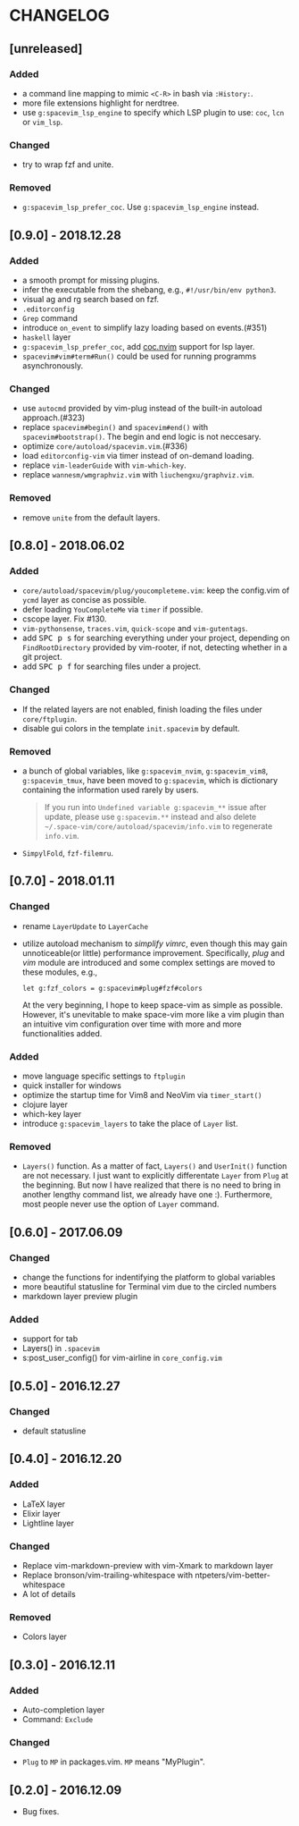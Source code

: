 CHANGELOG
=========

## [unreleased]

### Added

- a command line mapping to mimic `<C-R>` in bash via `:History:`.
- more file extensions highlight for nerdtree.
- use `g:spacevim_lsp_engine` to specify which LSP plugin to use: `coc`, `lcn` or `vim_lsp`.

### Changed

- try to wrap fzf and unite.

### Removed

- `g:spacevim_lsp_prefer_coc`. Use `g:spacevim_lsp_engine` instead.

## [0.9.0] - 2018.12.28

### Added

- a smooth prompt for missing plugins.
- infer the executable from the shebang, e.g., `#!/usr/bin/env python3`.
- visual ag and rg search based on fzf.
- `.editorconfig`
- `Grep` command
- introduce `on_event` to simplify lazy loading based on events.(#351)
- `haskell` layer
- `g:spacevim_lsp_prefer_coc`, add [coc.nvim](https://github.com/neoclide/coc.nvim) support for lsp layer.
- `spacevim#vim#term#Run()` could be used for running programms asynchronously.

### Changed

- use `autocmd` provided by vim-plug instead of the built-in autoload approach.(#323)
- replace `spacevim#begin()` and `spacevim#end()` with `spacevim#bootstrap()`. The begin and end logic is not neccesary.
- optimize `core/autoload/spacevim.vim`.(#336)
- load `editorconfig-vim` via timer instead of on-demand loading.
- replace `vim-leaderGuide` with `vim-which-key`.
- replace `wannesm/wmgraphviz.vim` with `liuchengxu/graphviz.vim`.

### Removed

- remove `unite` from the default layers.

## [0.8.0] - 2018.06.02

### Added

- `core/autoload/spacevim/plug/youcompleteme.vim`: keep the config.vim of `ycmd` layer as concise as possible.
- defer loading `YouCompleteMe` via `timer` if possible.
- cscope layer. Fix #130.
- `vim-pythonsense`, `traces.vim`, `quick-scope` and `vim-gutentags`.
- add <kbd>SPC p s</kbd> for searching everything under your project, depending on `FindRootDirectory` provided by vim-rooter, if not, detecting whether in a git project.
- add <kbd>SPC p f</kbd> for searching files under a project.

### Changed

- If the related layers are not enabled, finish loading the files under `core/ftplugin`.
- disable gui colors in the template `init.spacevim` by default.

### Removed

- a bunch of global variables, like `g:spacevim_nvim`, `g:spacevim_vim8`, `g:spacevim_tmux`, have been moved to `g:spacevim`, which is dictionary containing the information used rarely by users.

    > If you run into `Undefined variable g:spacevim_**` issue after update,
    > please use `g:spacevim.**` instead and also delete
    > `~/.space-vim/core/autoload/spacevim/info.vim` to regenerate `info.vim`.

- `SimpylFold`, `fzf-filemru`.

## [0.7.0] - 2018.01.11

### Changed

- rename `LayerUpdate` to `LayerCache`
- utilize autoload mechanism to *simplify vimrc*, even though this may gain unnoticeable(or little) performance improvement. Specifically, *plug* and *vim* module are introduced and some complex settings are moved to these modules, e.g.,

  ```vim
  let g:fzf_colors = g:spacevim#plug#fzf#colors
  ```

  At the very beginning, I hope to keep space-vim as simple as possible. However, it's unevitable to make space-vim more like a vim plugin than an intuitive vim configuration over time with more and more functionalities added.

### Added

- move language specific settings to `ftplugin`
- quick installer for windows
- optimize the startup time for Vim8 and NeoVim via `timer_start()`
- clojure layer
- which-key layer
- introduce `g:spacevim_layers` to take the place of `Layer` list.

### Removed

- `Layers()` function. As a matter of fact, `Layers()` and `UserInit()` function are not necessary. I just want to explicitly differentate `Layer` from `Plug` at the beginning. But now I have realized that there is no need to bring in another lengthy command list, we already have one :). Furthermore, most people never use the option of `Layer` command.

## [0.6.0] - 2017.06.09

### Changed

- change the functions for indentifying the platform to global variables
- more beautiful statusline for Terminal vim due to the circled numbers
- markdown layer preview plugin

### Added

- support for tab
- Layers() in `.spacevim`
- s:post_user_config() for vim-airline in `core_config.vim`

## [0.5.0] - 2016.12.27

### Changed

- default statusline

## [0.4.0] - 2016.12.20

### Added

- LaTeX layer
- Elixir layer
- Lightline layer

### Changed

- Replace vim-markdown-preview with vim-Xmark to markdown layer
- Replace bronson/vim-trailing-whitespace with ntpeters/vim-better-whitespace
- A lot of details

### Removed

- Colors layer

## [0.3.0] - 2016.12.11

### Added

- Auto-completion layer
- Command: `Exclude`

### Changed

- `Plug` to `MP` in packages.vim. `MP` means "MyPlugin".

## [0.2.0] - 2016.12.09

- Bug fixes.
